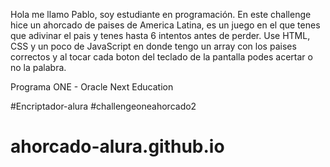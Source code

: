 Hola me llamo Pablo, soy estudiante en programación. 
En este challenge hice un ahorcado de paises de America Latina, es un juego en el 
que tenes que adivinar el pais y tenes hasta 6 intentos antes de perder. 
Use HTML, CSS y un poco de JavaScript en donde tengo un array con los paises correctos
y al tocar cada boton del teclado de la pantalla podes acertar o no la palabra.

Programa ONE - Oracle Next Education

#Encriptador-alura #challengeoneahorcado2


# ahorcado-alura.github.io

